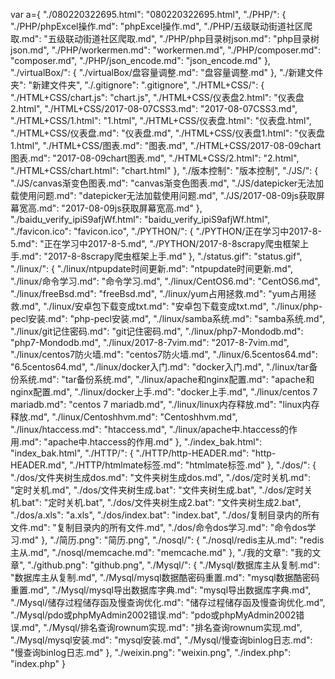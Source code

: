 var a={
  "./080220322695.html": "080220322695.html", 
  "./PHP/": {
    "./PHP/phpExcel操作.md": "phpExcel操作.md", 
    "./PHP/五级联动街道社区爬取.md": "五级联动街道社区爬取.md", 
    "./PHP/php目录树json.md": "php目录树json.md", 
    "./PHP/workermen.md": "workermen.md", 
    "./PHP/composer.md": "composer.md", 
    "./PHP/json_encode.md": "json_encode.md"
  }, 
  "./virtualBox/": {
    "./virtualBox/盘容量调整.md": "盘容量调整.md"
  }, 
  "./新建文件夹": "新建文件夹", 
  "./.gitignore": ".gitignore", 
  "./HTML+CSS/": {
    "./HTML+CSS/chart.js": "chart.js", 
    "./HTML+CSS/仪表盘2.html": "仪表盘2.html", 
    "./HTML+CSS/2017-08-07CSS3.md": "2017-08-07CSS3.md", 
    "./HTML+CSS/1.html": "1.html", 
    "./HTML+CSS/仪表盘.html": "仪表盘.html", 
    "./HTML+CSS/仪表盘.md": "仪表盘.md", 
    "./HTML+CSS/仪表盘1.html": "仪表盘1.html", 
    "./HTML+CSS/图表.md": "图表.md", 
    "./HTML+CSS/2017-08-09chart图表.md": "2017-08-09chart图表.md", 
    "./HTML+CSS/2.html": "2.html", 
    "./HTML+CSS/chart.html": "chart.html"
  }, 
  "./版本控制": "版本控制", 
  "./JS/": {
    "./JS/canvas渐变色图表.md": "canvas渐变色图表.md", 
    "./JS/datepicker无法加载使用问题.md": "datepicker无法加载使用问题.md", 
    "./JS/2017-08-09js获取屏幕宽高.md": "2017-08-09js获取屏幕宽高.md"
  }, 
  "./baidu_verify_ipiS9afjWf.html": "baidu_verify_ipiS9afjWf.html", 
  "./favicon.ico": "favicon.ico", 
  "./PYTHON/": {
    "./PYTHON/正在学习中2017-8-5.md": "正在学习中2017-8-5.md", 
    "./PYTHON/2017-8-8scrapy爬虫框架上手.md": "2017-8-8scrapy爬虫框架上手.md"
  }, 
  "./status.gif": "status.gif", 
  "./linux/": {
    "./linux/ntpupdate时间更新.md": "ntpupdate时间更新.md", 
    "./linux/命令学习.md": "命令学习.md", 
    "./linux/CentOS6.md": "CentOS6.md", 
    "./linux/freeBsd.md": "freeBsd.md", 
    "./linux/yum占用拯救.md": "yum占用拯救.md", 
    "./linux/安卓包下载变成txt.md": "安卓包下载变成txt.md", 
    "./linux/php-pecl安装.md": "php-pecl安装.md", 
    "./linux/samba系统.md": "samba系统.md", 
    "./linux/git记住密码.md": "git记住密码.md", 
    "./linux/php7-Mondodb.md": "php7-Mondodb.md", 
    "./linux/2017-8-7vim.md": "2017-8-7vim.md", 
    "./linux/centos7防火墙.md": "centos7防火墙.md", 
    "./linux/6.5centos64.md": "6.5centos64.md", 
    "./linux/docker入门.md": "docker入门.md", 
    "./linux/tar备份系统.md": "tar备份系统.md", 
    "./linux/apache和nginx配置.md": "apache和nginx配置.md", 
    "./linux/docker上手.md": "docker上手.md", 
    "./linux/centos 7 mariadb.md": "centos 7 mariadb.md", 
    "./linux/linux内存释放.md": "linux内存释放.md", 
    "./linux/Centoshhvm.md": "Centoshhvm.md", 
    "./linux/htaccess.md": "htaccess.md", 
    "./linux/apache中.htaccess的作用.md": "apache中.htaccess的作用.md"
  }, 
  "./index_bak.html": "index_bak.html", 
  "./HTTP/": {
    "./HTTP/http-HEADER.md": "http-HEADER.md", 
    "./HTTP/htmlmate标签.md": "htmlmate标签.md"
  }, 
  "./dos/": {
    "./dos/文件夹树生成dos.md": "文件夹树生成dos.md", 
    "./dos/定时关机.md": "定时关机.md", 
    "./dos/文件夹树生成.bat": "文件夹树生成.bat", 
    "./dos/定时关机.bat": "定时关机.bat", 
    "./dos/文件夹树生成2.bat": "文件夹树生成2.bat", 
    "./dos/a.xls": "a.xls", 
    "./dos/index.bat": "index.bat", 
    "./dos/复制目录内的所有文件.md": "复制目录内的所有文件.md", 
    "./dos/命令dos学习.md": "命令dos学习.md"
  }, 
  "./简历.png": "简历.png", 
  "./nosql/": {
    "./nosql/redis主从.md": "redis主从.md", 
    "./nosql/memcache.md": "memcache.md"
  }, 
  "./我的文章": "我的文章", 
  "./github.png": "github.png", 
  "./Mysql/": {
    "./Mysql/数据库主从复制.md": "数据库主从复制.md", 
    "./Mysql/mysql数据酷密码重置.md": "mysql数据酷密码重置.md", 
    "./Mysql/mysql导出数据库字典.md": "mysql导出数据库字典.md", 
    "./Mysql/储存过程储存函及慢查询优化.md": "储存过程储存函及慢查询优化.md", 
    "./Mysql/pdo或phpMyAdmin2002错误.md": "pdo或phpMyAdmin2002错误.md", 
    "./Mysql/排名查询rownum实现.md": "排名查询rownum实现.md", 
    "./Mysql/mysql安装.md": "mysql安装.md", 
    "./Mysql/慢查询binlog日志.md": "慢查询binlog日志.md"
  }, 
  "./weixin.png": "weixin.png", 
  "./index.php": "index.php"
}